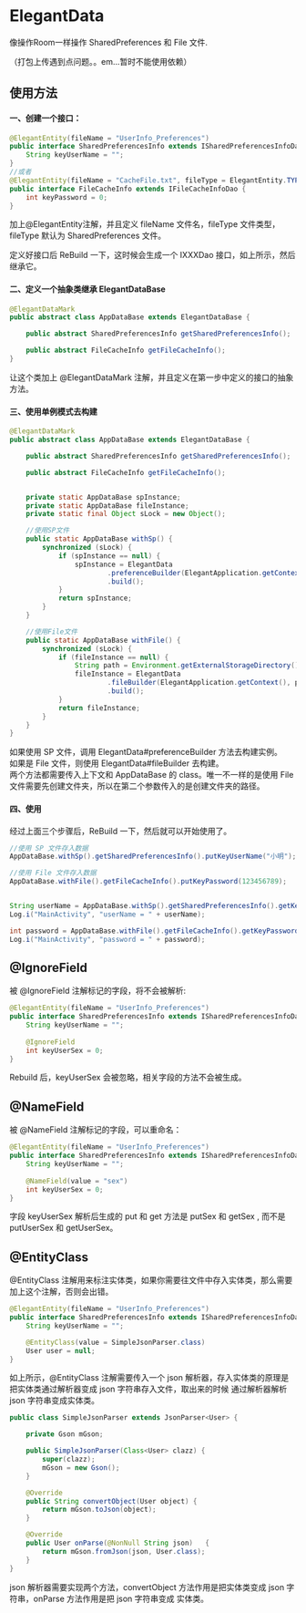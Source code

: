 # ElegantData

像操作Room一样操作 SharedPreferences 和 File 文件.


（打包上传遇到点问题。。em...暂时不能使用依赖）


## 使用方法

#### 一、创建一个接口：
```java
@ElegantEntity(fileName = "UserInfo_Preferences")
public interface SharedPreferencesInfo extends ISharedPreferencesInfoDao {
    String keyUserName = "";
}
//或者
@ElegantEntity(fileName = "CacheFile.txt", fileType = ElegantEntity.TYPE_FILE)
public interface FileCacheInfo extends IFileCacheInfoDao {
    int keyPassword = 0;
}
```
加上@ElegantEntity注解，并且定义 fileName 文件名，fileType 文件类型，fileType 默认为 SharedPreferences 文件。

定义好接口后 ReBuild 一下，这时候会生成一个 IXXXDao 接口，如上所示，然后继承它。

#### 二、定义一个抽象类继承 ElegantDataBase 

```java
@ElegantDataMark
public abstract class AppDataBase extends ElegantDataBase {

    public abstract SharedPreferencesInfo getSharedPreferencesInfo();

    public abstract FileCacheInfo getFileCacheInfo();
}
```
让这个类加上 @ElegantDataMark 注解，并且定义在第一步中定义的接口的抽象方法。

#### 三、使用单例模式去构建
```java
@ElegantDataMark
public abstract class AppDataBase extends ElegantDataBase {

    public abstract SharedPreferencesInfo getSharedPreferencesInfo();

    public abstract FileCacheInfo getFileCacheInfo();


    private static AppDataBase spInstance;
    private static AppDataBase fileInstance;
    private static final Object sLock = new Object();

    //使用SP文件
    public static AppDataBase withSp() {
        synchronized (sLock) {
            if (spInstance == null) {
                spInstance = ElegantData
                        .preferenceBuilder(ElegantApplication.getContext(), AppDataBase.class)
                        .build();
            }
            return spInstance;
        }
    }

    //使用File文件
    public static AppDataBase withFile() {
        synchronized (sLock) {
            if (fileInstance == null) {
                String path = Environment.getExternalStorageDirectory() + "/ElegantFolder";
                fileInstance = ElegantData
                        .fileBuilder(ElegantApplication.getContext(), path, AppDataBase.class)
                        .build();
            }
            return fileInstance;
        }
    }
}
```
如果使用 SP 文件，调用 ElegantData#preferenceBuilder 方法去构建实例。  
如果是 File 文件，则使用 ElegantData#fileBuilder 去构建。  
两个方法都需要传入上下文和 AppDataBase 的 class。唯一不一样的是使用 File 文件需要先创建文件夹，所以在第二个参数传入的是创建文件夹的路径。

#### 四、使用

经过上面三个步骤后，ReBuild 一下，然后就可以开始使用了。

```java
//使用 SP 文件存入数据
AppDataBase.withSp().getSharedPreferencesInfo().putKeyUserName("小明");

//使用 File 文件存入数据
AppDataBase.withFile().getFileCacheInfo().putKeyPassword(123456789);


String userName = AppDataBase.withSp().getSharedPreferencesInfo().getKeyUserName();
Log.i("MainActivity", "userName = " + userName);

int password = AppDataBase.withFile().getFileCacheInfo().getKeyPassword();
Log.i("MainActivity", "password = " + password);
```

## @IgnoreField

被 @IgnoreField 注解标记的字段，将不会被解析:
```java
@ElegantEntity(fileName = "UserInfo_Preferences")
public interface SharedPreferencesInfo extends ISharedPreferencesInfoDao {
    String keyUserName = "";
    
    @IgnoreField
    int keyUserSex = 0;
}
```
Rebuild 后，keyUserSex 会被忽略，相关字段的方法不会被生成。

## @NameField

被 @NameField 注解标记的字段，可以重命名：
```java
@ElegantEntity(fileName = "UserInfo_Preferences")
public interface SharedPreferencesInfo extends ISharedPreferencesInfoDao {
    String keyUserName = "";
    
    @NameField(value = "sex")
    int keyUserSex = 0;
}
```
字段 keyUserSex 解析后生成的 put 和 get 方法是 putSex 和 getSex , 而不是 putUserSex 和 getUserSex。

## @EntityClass
@EntityClass 注解用来标注实体类，如果你需要往文件中存入实体类，那么需要加上这个注解，否则会出错。
```java
@ElegantEntity(fileName = "UserInfo_Preferences")
public interface SharedPreferencesInfo extends ISharedPreferencesInfoDao {
    String keyUserName = "";

    @EntityClass(value = SimpleJsonParser.class)
    User user = null;
}
```
如上所示，@EntityClass 注解需要传入一个 json 解析器，存入实体类的原理是把实体类通过解析器变成 json 字符串存入文件，取出来的时候
通过解析器解析 json 字符串变成实体类。

```java
public class SimpleJsonParser extends JsonParser<User> {

    private Gson mGson;

    public SimpleJsonParser(Class<User> clazz) {
        super(clazz);
        mGson = new Gson();
    }

    @Override
    public String convertObject(User object) {
        return mGson.toJson(object);
    }

    @Override
    public User onParse(@NonNull String json)   {
        return mGson.fromJson(json, User.class);
    }
}
```

json 解析器需要实现两个方法，convertObject 方法作用是把实体类变成 json 字符串，onParse 方法作用是把 json 字符串变成 实体类。
